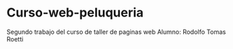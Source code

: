 # Curso-web-peluqueria
Segundo trabajo del curso de taller de paginas web
Alumno: Rodolfo Tomas Roetti
